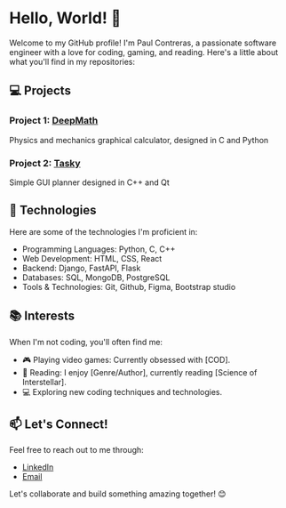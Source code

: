 # Hello, World! 👋

Welcome to my GitHub profile! I'm Paul Contreras, a passionate software engineer with a love for coding, gaming, and reading. Here's a little about what you'll find in my repositories:

## 💻 Projects

### Project 1: [DeepMath](https://github.com/pol-cova/deepMath)
Physics and mechanics graphical calculator, designed in C and Python

### Project 2: [Tasky](https://github.com/pol-cova/Tasky)
Simple GUI planner designed in C++ and Qt


## 🚀 Technologies

Here are some of the technologies I'm proficient in:

- Programming Languages: Python, C, C++
- Web Development: HTML, CSS, React
- Backend: Django, FastAPI, Flask
- Databases: SQL, MongoDB, PostgreSQL
- Tools & Technologies: Git, Github, Figma, Bootstrap studio

## 📚 Interests

When I'm not coding, you'll often find me:

- 🎮 Playing video games: Currently obsessed with [COD].
- 📖 Reading: I enjoy [Genre/Author], currently reading [Science of Interstellar].
- 💻 Exploring new coding techniques and technologies.

## 📫 Let's Connect!

Feel free to reach out to me through:

- [LinkedIn](https://www.linkedin.com/in/paul-contreras-648875247/)
- [Email](polc394@gmail.com)


Let's collaborate and build something amazing together! 😊
